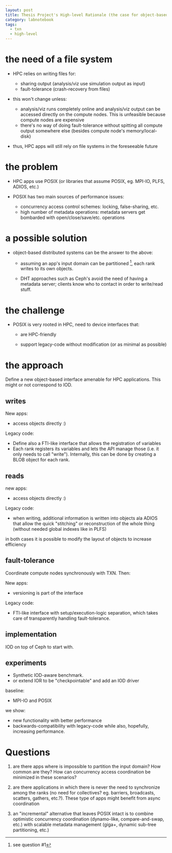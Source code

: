 ```yaml
---
layout: post
title: Thesis Project's High-level Rationale (the case for object-based storage in HPC)
category: labnotebook
tags:
  - txn
  - high-level
---
```


# the need of a file system

  * HPC relies on writing files for:

      * sharing output (analysis/viz use simulation output as input)
      * fault-tolerance (crash-recovery from files)

  * this won't change unless:

      * analysis/viz runs completely online and analysis/viz output 
        can be accessed directly on the compute nodes. This is 
        unfeasible because compute nodes are expensive
      * there's no way of doing fault-tolerance without spitting all 
        compute output somewhere else (besides compute node's 
        memory/local-disk)

  * thus, HPC apps will still rely on file systems in the foreseeable 
    future

# the problem

  * HPC apps use POSIX (or libraries that assume POSIX, eg. MPI-IO, 
    PLFS, ADIOS, etc.)

  * POSIX has two main sources of performance issues:

      * concurrency access control schemes: locking, false-sharing, 
        etc.
      * high number of metadata operations: metadata servers get 
        bombarded with open/close/save/etc. operations

# a possible solution

  * object-based distributed systems can be the answer to the above:

      * assuming an app's input domain can be partitioned [^part], 
        each rank writes to its own objects.

      * DHT approaches such as Ceph's avoid the need of having a 
        metadata server; clients know who to contact in order to 
        write/read stuff.

[^part]: see question #1

# the challenge

  * POSIX is very rooted in HPC, need to device interfaces that:

      * are HPC-friendly

      * support legacy-code without modification (or as minimal as 
        possible)

# the approach

Define a new object-based interface amenable for HPC applications. 
This might or not correspond to IOD.

## writes

New apps:

  * access objects directly :)

Legacy code:

  * Define also a FTI-like interface that allows the registration of 
    variables
  * Each rank registers its variables and lets the API manage those 
    (i.e. it only needs to call "write"). Internally, this can be done 
    by creating a BLOB object for each rank.

## reads

new apps:

  * access objects directly :)

Legacy code:

  * when writing, additional information is written into objects ala 
    ADIOS that allow the quick "stitching" or reconstruction of the 
    whole thing (without needed global indexes like in PLFS)

in both cases it is possible to modify the layout of objects to 
increase efficiency

## fault-tolerance

Coordinate compute nodes synchronously with TXN. Then:

New apps:

   * versioning is part of the interface

Legacy code:

   * FTI-like interface with setup/execution-logic separation, which 
     takes care of transparently handling fault-tolerance.

## implementation

IOD on top of Ceph to start with.

## experiments

  * Synthetic IOD-aware benchmark.
  * or extend IOR to be "checkpointable" and add an IOD driver

baseline:

  * MPI-IO and POSIX

we show:

  * new functionality with better performance
  * backwards-compatibility with legacy-code while also, hopefully, 
    increasing performance.

# Questions

 1. are there apps where is impossible to partition the input domain? 
    How common are they? How can concurrency access coordination be 
    minimized in these scenarios?

 2. are there applications in which there is never the need to 
    synchronize among the ranks (no need for collectives? eg. 
    barriers, broadcasts, scatters, gathers, etc.?). These type of 
    apps might benefit from async coordination

 3. an "incremental" alternative that leaves POSIX intact is to 
    combine optimistic concurrency coordination (dynamo-like, 
    compare-and-swap, etc.) with scalable metadata management (giga+, 
    dynamic sub-tree partitioning, etc.)
